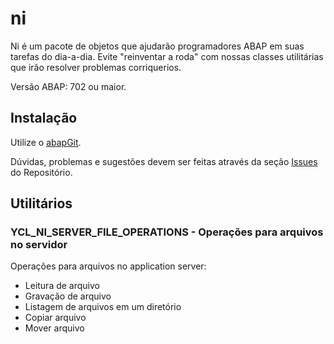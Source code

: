 # ni

Ni é um pacote de objetos que ajudarão programadores ABAP em suas tarefas do dia-a-dia. Evite "reinventar a roda" com nossas classes utilitárias que irão resolver problemas corriquerios. 

Versão ABAP: 702 ou maior.

## Instalação

Utilize o [abapGit](https://github.com/larshp/abapGit).

Dúvidas, problemas e sugestões devem ser feitas através da seção [Issues](https://github.com/vinibar/ni/issues) do Repositório.

## Utilitários
### YCL_NI_SERVER_FILE_OPERATIONS - Operações para arquivos no servidor
Operações para arquivos no application server:
* Leitura de arquivo
* Gravação de arquivo
* Listagem de arquivos em um diretório
* Copiar arquivo
* Mover arquivo